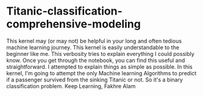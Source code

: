 # Titanic-classification-comprehensive-modeling
This kernel may (or may not) be helpful in your long and often tedious machine learning journey. This kernel is easily understandable to the beginner like me. This verbosity tries to explain everything I could possibly know. Once you get through the notebook, you can find this useful and straightforward. I attempted to explain things as simple as possible.  In this kernel, I'm going to attempt the only Machine learning Algorithms to predict if a passenger survived from the sinking Titanic or not. So it's a binary classification problem.  Keep Learning,  Fakhre Alam
